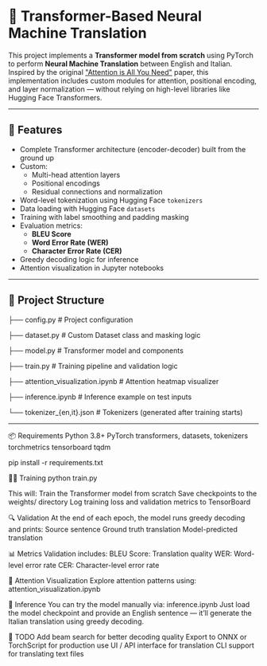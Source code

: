 # 🧠 Transformer-Based Neural Machine Translation 

This project implements a **Transformer model from scratch** using PyTorch to perform **Neural Machine Translation** between English and Italian. Inspired by the original ["Attention is All You Need"](https://arxiv.org/abs/1706.03762) paper, this implementation includes custom modules for attention, positional encoding, and layer normalization — without relying on high-level libraries like Hugging Face Transformers.

---

## 🚀 Features

- Complete Transformer architecture (encoder-decoder) built from the ground up
- Custom:
  - Multi-head attention layers
  - Positional encodings
  - Residual connections and normalization
- Word-level tokenization using Hugging Face `tokenizers`
- Data loading with Hugging Face `datasets`
- Training with label smoothing and padding masking
- Evaluation metrics:
  - **BLEU Score**
  - **Word Error Rate (WER)**
  - **Character Error Rate (CER)**
- Greedy decoding logic for inference
- Attention visualization in Jupyter notebooks

---

## 🧩 Project Structure
├── config.py # Project configuration

├── dataset.py # Custom Dataset class and masking logic

├── model.py # Transformer model and components

├── train.py # Training pipeline and validation logic

├── attention_visualization.ipynb # Attention heatmap visualizer

├── inference.ipynb # Inference example on test inputs

└── tokenizer_{en,it}.json # Tokenizers (generated after training starts)


---

📦 Requirements
Python 3.8+
PyTorch
transformers, datasets, tokenizers
torchmetrics
tensorboard
tqdm

pip install -r requirements.txt

🏋️‍♂️ Training
python train.py

This will:
Train the Transformer model from scratch
Save checkpoints to the weights/ directory
Log training loss and validation metrics to TensorBoard

🔍 Validation
At the end of each epoch, the model runs greedy decoding and prints:
Source sentence
Ground truth translation
Model-predicted translation

📊 Metrics
Validation includes:
BLEU Score: Translation quality
WER: Word-level error rate
CER: Character-level error rate

🎨 Attention Visualization
Explore attention patterns using:
attention_visualization.ipynb

🤖 Inference
You can try the model manually via:
inference.ipynb
Just load the model checkpoint and provide an English sentence — it’ll generate the Italian translation using greedy decoding.

📌 TODO
 Add beam search for better decoding quality
 Export to ONNX or TorchScript for production use
 UI / API interface for translation
 CLI support for translating text files

